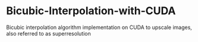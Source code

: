 # Bicubic-Interpolation-with-CUDA
Bicubic interpolation algorithm implementation on CUDA to upscale images, also referred to as superresolution
